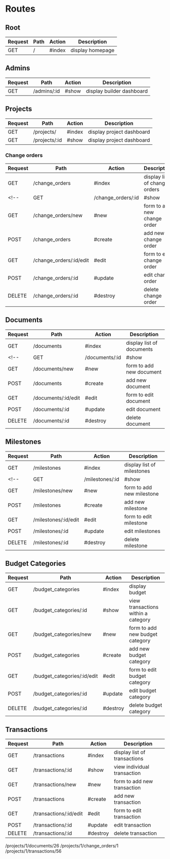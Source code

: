 # Routes

## Root

| Request | Path                        | Action   | Description                         |
| ------- | --------------------------- | -------- | ----------------------------------- |
| GET     | /                           | #index   |  display homepage                   |

## Admins

| Request | Path                        | Action   | Description                         |
| ------- | --------------------------- | -------- | ----------------------------------- |
| GET     | /admins/:id                 | #show    | display builder dashboard           |

## Projects

| Request | Path                        | Action   | Description                         |
| ------- | --------------------------- | -------- | ----------------------------------- |
| GET     | /projects/                  | #index   | display project dashboard           |
| GET     | /projects/:id               | #show    | display project dashboard           |

### Change orders

| Request | Path                        | Action   | Description                         |
| ------- | --------------------------- | -------- | ----------------------------------- |
| GET     | /change_orders              | #index   | display list of change orders       |
<!-- | GET     | /change_orders/:id          | #show    | view individual change order        | -->
| GET     | /change_orders/new          | #new     | form to add new change order        |
| POST    | /change_orders              | #create  | add new change order                |
| GET     | /change_orders/:id/edit     | #edit    | form to edit change order           |
| POST    | /change_orders/:id          | #update  | edit change order                   |
| DELETE  | /change_orders/:id          | #destroy | delete change order                 |

## Documents

| Request | Path                        | Action   | Description                         |
| ------- | --------------------------- | -------- | ----------------------------------- |
| GET     | /documents                  | #index   | display list of documents           |
<!-- | GET     | /documents/:id              | #show    | view individual document            | -->
| GET     | /documents/new              | #new     | form to add new document            |
| POST    | /documents                  | #create  | add new document                    |
| GET     | /documents/:id/edit         | #edit    | form to edit document               |
| POST    | /documents/:id              | #update  | edit document                       |
| DELETE  | /documents/:id              | #destroy | delete document                     |

## Milestones

| Request | Path                        | Action   | Description                         |
| ------- | --------------------------- | -------- | ----------------------------------- |
| GET     | /milestones                 | #index   | display list of milestones          |
<!-- | GET     | /milestones/:id             | #show    | view individual milestone           | -->
| GET     | /milestones/new             | #new     | form to add new milestone           |
| POST    | /milestones                 | #create  | add new milestone                   |
| GET     | /milestones/:id/edit        | #edit    | form to edit milestone              |
| POST    | /milestones/:id             | #update  | edit milestones                     |
| DELETE  | /milestones/:id             | #destroy | delete milestone                    |

## Budget Categories

| Request | Path                        | Action   | Description                         |
| ------- | --------------------------- | -------- | ----------------------------------- |
| GET     | /budget_categories          | #index   | display budget                      |
| GET     | /budget_categories/:id      | #show    | view transactions within a category |
| GET     | /budget_categories/new      | #new     | form to add new budget category     |
| POST    | /budget_categories          | #create  | add new budget category             |
| GET     | /budget_categories/:id/edit | #edit    | form to edit budget category        |
| POST    | /budget_categories/:id      | #update  | edit budget category                |
| DELETE  | /budget_categories/:id      | #destroy | delete budget category              |

## Transactions

| Request | Path                        | Action   | Description                         |
| ------- | --------------------------- | -------- | ----------------------------------- |
| GET     | /transactions               | #index   | display list of transactions        |
| GET     | /transactions/:id           | #show    | view individual transaction         |
| GET     | /transactions/new           | #new     | form to add new transaction         |
| POST    | /transactions               | #create  | add new transaction                 |
| GET     | /transactions/:id/edit      | #edit    | form to edit transaction            |
| POST    | /transactions/:id           | #update  | edit transaction                    |
| DELETE  | /transactions/:id           | #destroy | delete transaction                  |


/projects/1/documents/26
/projects/1/change_orders/1
/projects/1/transactions/56